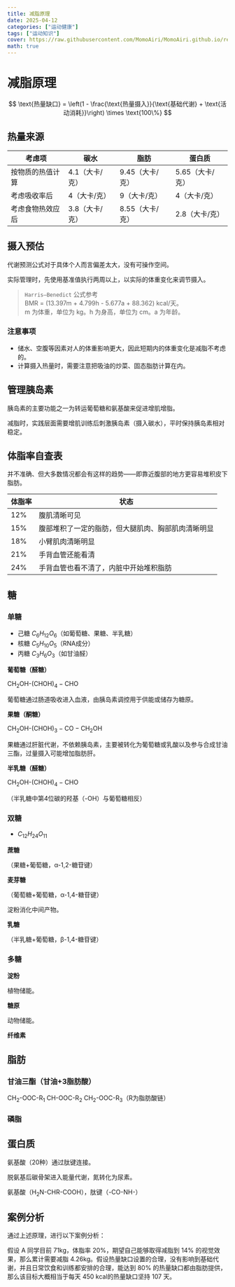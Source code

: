 ```yaml
---
title: 减脂原理
date: 2025-04-12
categories: ["运动健康"]
tags: ["运动知识"]
cover: https://raw.githubusercontent.com/MomoAiri/MomoAiri.github.io/refs/heads/dev/resource/%E3%83%97%E3%83%AD%E3%82%B8%E3%82%A7%E3%82%AF%E3%83%88%E3%82%BB%E3%82%AB%E3%82%A4%20%E3%82%AB%E3%83%A9%E3%83%95%E3%83%AB%E3%82%B9%E3%83%86%E3%83%BC%E3%82%B8%EF%BC%81%20feat.%20%E5%88%9D%E9%9F%B3%E3%83%9F%E3%82%AF/1030b.webp
math: true
---
```


<!--more-->

# 减脂原理

$$
\text{热量缺口} = \left(1 - \frac{\text{热量摄入}}{\text{基础代谢} + \text{活动消耗}}\right) \times \text{100\%}
$$

## 热量来源

| 考虑项 | 碳水 | 脂肪 | 蛋白质 |
| - | - | - | - |
| 按物质的热值计算 | 4.1（大卡/克） | 9.45（大卡/克） | 5.65（大卡/克） |
| 考虑吸收率后 | 4（大卡/克） | 9（大卡/克） | 4（大卡/克） |
| 考虑食物热效应后 | 3.8（大卡/克） | 8.55（大卡/克） | 2.8（大卡/克） |

## 摄入预估

代谢预测公式对于具体个人而言偏差太大，没有可操作空间。

实际管理时，先使用基准值执行两周以上，以实际的体重变化来调节摄入。

> `Harris–Benedict` 公式参考\
> BMR = (13.397m + 4.799h - 5.677a + 88.362) kcal/天。\
> m 为体重，单位为 kg。h 为身高，单位为 cm。a 为年龄。

### 注意事项

- 储水、空腹等因素对人的体重影响更大，因此短期内的体重变化是减脂不考虑的。
- 计算摄入热量时，需要注意把吸油的炒菜、固态脂肪计算在内。

## 管理胰岛素

胰岛素的主要功能之一为转运葡萄糖和氨基酸来促进增肌增脂。

减脂时，实践层面需要增肌训练后刺激胰岛素（摄入碳水），平时保持胰岛素相对稳定。

## 体脂率自查表

并不准确、但大多数情况都会有这样的趋势——即靠近腹部的地方更容易堆积皮下脂肪。

| 体脂率 | 状态 |
| - | - |
| 12% | 腹肌清晰可见 |
| 15% | 腹部堆积了一定的脂肪，但大腿肌肉、胸部肌肉清晰明显 |
| 18% | 小臂肌肉清晰明显 |
| 21% | 手背血管还能看清 |
| 24% | 手背血管也看不清了，内脏中开始堆积脂肪 |

## 糖

### 单糖

- 己糖 $C_6H_{12}O_6$（如葡萄糖、果糖、半乳糖）  
- 核糖 $C_5H_{10}O_5$（RNA成分）  
- 丙糖 $C_3H_6O_3$（如甘油醛） 

**葡萄糖（醛糖）**

$\text{CH}_2\text{OH-(CHOH)}_4-\text{CHO}$

葡萄糖通过肠道吸收进入血液，由胰岛素调控用于供能或储存为糖原。

**果糖（酮糖）**

$\text{CH}_2\text{OH-(CHOH)}_3-\text{CO}-\text{CH}_2\text{OH}$

果糖通过肝脏代谢，不依赖胰岛素，主要被转化为葡萄糖或乳酸以及参与合成甘油三酯，过量摄入可能增加脂肪肝。

**半乳糖（醛糖）**

$\text{CH}_2\text{OH-(CHOH)}_4-\text{CHO}$

（半乳糖中第4位碳的羟基（-OH）与葡萄糖相反）

### 双糖

- $C_{12}H_{24}O_{11}$

**蔗糖**

（果糖+葡萄糖，α-1,2-糖苷键） 

**麦芽糖**

（葡萄糖+葡萄糖，α-1,4-糖苷键）

淀粉消化中间产物。

**乳糖**

（半乳糖+葡萄糖，β-1,4-糖苷键） 

### 多糖

**淀粉**

植物储能。

**糖原**

动物储能。

**纤维素**

## 脂肪

### 甘油三酯（甘油+3脂肪酸）

$\text{CH}_2\text{-OOC-R}_1$
$\text{CH-OOC-R}_2$
$\text{CH}_2\text{-OOC-R}_3$（R为脂肪酸链）

### 磷脂

## 蛋白质

氨基酸（20种）通过肽键连接。

脱氨基后碳骨架进入能量代谢，氮转化为尿素。

氨基酸（$\text{H}_2\text{N-CHR-COOH}$），肽键（$\text{-CO-NH-}$）

## 案例分析

通过上述原理，进行以下案例分析：

假设 A 同学目前 71kg，体脂率 20%，期望自己能够取得减脂到 14% 的视觉效果，那么累计需要减脂 4.26kg。假设热量缺口设置的合理，没有影响到基础代谢，并且日常饮食和训练都安排的合理，能达到 80% 的热量缺口都由脂肪提供，那么该目标大概相当于每天 450 kcal的热量缺口坚持 107 天。
